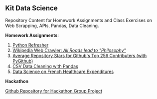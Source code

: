 ## Kit Data Science

Repository Content for Homework Assignments and Class Exercises on Web Scrapping, APIs, Pandas, Data Cleaning.

**Homework Assignments**:

1. [Python Refresher](https://github.com/ms2020bgd/Sebastien_David/tree/master/1%20-%20Python%20Refresher)
2. [Wikipedia Web Crawler: *All Roads lead to "Philosophy"*](https://github.com/ms2020bgd/Sebastien_David/tree/master/2%20-%20Web%20Scrapping)
3. [Average Repository Stars for Github's Top 256 Contributers (with PyGithub)](https://github.com/ms2020bgd/Sebastien_David/tree/master/3%20-%20Web%20Scrapping%20with%20APIs)
4. [CSV Data Cleaning with Pandas](https://nbviewer.jupyter.org/github/ms2020bgd/Sebastien_David/blob/master/4%20-%20Data%20Cleaning%20with%20Pandas/LESSON5%20-%20DM%20-%20Pandas%20Data%20Cleaning.ipynb)
5. [Data Science on French Healthcare Expenditures](https://nbviewer.jupyter.org/github/ms2020bgd/Sebastien_David/blob/master/5%20-%20Healthcare%20Data%20Mining/Data_Science_Depassements_honoraires.ipynb)

**Hackathon**

[Github Repository for Hackathon Group Project](https://github.com/ms2020bgd/Hackathon-David-Rakotoniaina-Wang-Sun-Wu)
